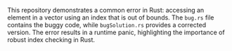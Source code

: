 This repository demonstrates a common error in Rust: accessing an element in a vector using an index that is out of bounds.  The `bug.rs` file contains the buggy code, while `bugSolution.rs` provides a corrected version. The error results in a runtime panic, highlighting the importance of robust index checking in Rust.